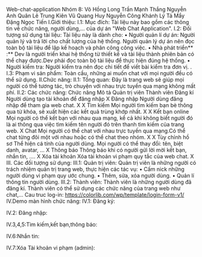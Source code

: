 Web-chat-application
Nhóm 8:
Võ Hồng Long
Trần Mạnh Thắng
Nguyễn Anh Quân
Lê Trung Kiên
Vũ Quang Huy
Nguyễn Công Khánh
Lý Tả Mẩy
Đặng Ngọc Tiến
I.Giới thiệu:
I.1: Mục đích:
Tài liệu này bao gồm các thông tin về chức năng, người dùng,... của dự án "Web Chat Application".
I.2: Đối tượng sử dụng tài liệu:
Tài liệu này là dành cho:
•	Người quản lí dự án: Người quản lý và trả lời cho chất lượng của hệ thống. Người quản lý dự án nên đọc toàn bộ tài liệu để lập kế hoạch và phân công công việc.
•	Nhà phát triển** :** Dev là người triển khai hệ thống từ thiết kế và tài liệu thành phiên bản có thể chạy được.Dev phải đọc toàn bộ tài liệu để thực hiện đúng hệ thống.
•	Người kiểm tra: Người kiểm tra nên đọc chi tiết để viết bài kiểm tra đơn vị.
.
I.3: Phạm vi sản phẩm:
Toàn cầu, những ai muốn chat với mọi người đều có thể sử dụng.
II.Chức năng:
II.1: Tổng quan:
Đây là trang web sẽ giúp mọi người có thể tương tác, trò chuyện với nhau trực tuyến qua mạng không mất phí.
II.2: Các chức năng:
Chức năng	Mô tả	Quản trị viên	Thành viên
Đăng kí	Người dùng tạo tài khoản để đăng nhập		X
Đăng nhập	Người dùng đăng nhập để tham gia web chat.	X	X
Tìm kiếm	Mọi người tìm kiếm bạn bè thông qua từ khóa, sẽ xuất hiện các kết quả trùng khớp nhất.	X	X
Kết bạn online	Mọi người có thể kết bạn với nhau qua mạng, kể cả khi không biết người đó là ai thông qua việc tìm kiếm tên người đó trên thanh tìm kiếm của trang web.		X
Chat	Mọi người có thể chat với nhau trực tuyến qua mạng.Có thể chat từng đôi một với nhau hoặc có thể chat theo nhóm.	X	X
Tùy chỉnh hồ sơ	Thể hiện cá tính của người dùng. Mọi người có thể thay đổi: tên, biệt danh, avatar, …		X
Thông báo	Thông báo khi có người gửi lời mời kết bạn, nhắn tin, ….		X
Xóa tài khoản	Xóa tài khoản vi phạm quy tắc của web chat.	X	
III. Các đối tượng sử dụng:
III.1: Quản trị viên:
Quản trị viên là những người có trách nhiệm quản trị trang web, thực hiện các tác vụ:
•	Cấm nick những người dùng vi phạm quy ước chung.
•	Thêm, sửa, xóa người dùng.
•	Quản lí thông tin người dùng.
III.2: Thành viên:
Thành viên là những người dùng đã đăng kí.
Thành viên có thể sử dụng các chức năng của trang web như chat,...
Cau truc log-in: https://colorlib.com/wp/template/login-form-v1/
IV.Demo màn hình chức năng:
IV.1: Đăng ký:
 
IV.2: Đăng nhập:
 
IV.3,4,5:Tìm kiếm,kết bạn,thông báo:
 

IV.6:Nhắn tin:

 
IV.7:Xóa Tài khoản vi phạm (admin):

 



